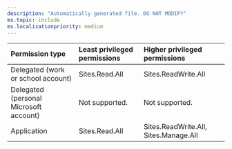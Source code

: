 ```yaml
---
description: "Automatically generated file. DO NOT MODIFY"
ms.topic: include
ms.localizationpriority: medium
---
```


|Permission type|Least privileged permissions|Higher privileged permissions|
|:---|:---|:---|
|Delegated (work or school account)|Sites.Read.All|Sites.ReadWrite.All|
|Delegated (personal Microsoft account)|Not supported.|Not supported.|
|Application|Sites.Read.All|Sites.ReadWrite.All, Sites.Manage.All|

